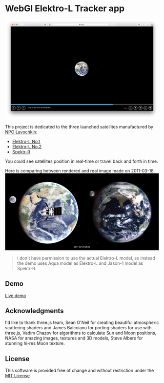 # WebGl Elektro-L Tracker app

![Main page](demo/main.png?raw=true)

This project is dedicated to the three launched satellites manufactured by [NPO Lavochkin](https://en.wikipedia.org/wiki/Lavochkin):
- [Elektro-L No.1](https://en.wikipedia.org/wiki/Elektro-L_No.1)
- [Elektro-L No.2](https://en.wikipedia.org/wiki/Elektro-L_No.2)
- [Spektr-R](https://en.wikipedia.org/wiki/Spektr-R)

You could see satellites position in real-time or travel back and forth in time.

Here is comparing between rendered and real image made on 2011-03-18.
![2011-03-18](demo/2011-03-18.jpg?raw=true)

> I don't have permission to use the actual Elektro-L model, so instead the demo uses Aqua model as Elektro-L
and Jason-1 model as Spektr-R.


## Demo
[Live demo](http://codepen.io/fdooch/pen/reJqvG)


## Acknowledgments
I'd like to thank three.js team, Sean O'Neil for creating beautiful atmospheric scattering shaders
and James Baicoianu for porting shaders for use with three.js, Vadim Chazov for algorithms to calculate Sun and Moon
positions, NASA for amazing images, textures and 3D models, Steve Albers for stunning hi-res Moon texture.


## License
This software is provided free of change and without restriction under the [MIT License](LICENSE.md)
